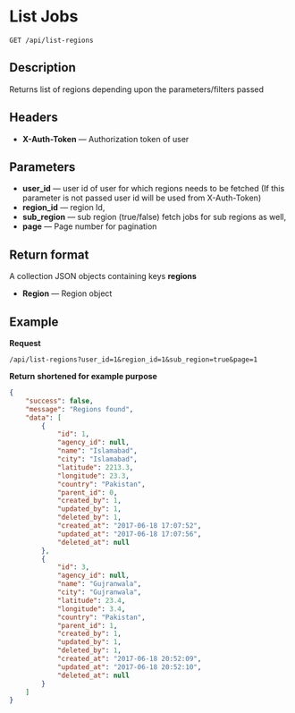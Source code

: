 # List Jobs

    GET /api/list-regions

## Description
Returns list of regions depending upon the parameters/filters passed

## Headers
- **X-Auth-Token** — Authorization token of user


## Parameters
- **user_id** — user id of user for which regions needs to be fetched (If this parameter is not passed user id will be used from X-Auth-Token)
- **region_id** — region Id,
- **sub_region** — sub region (true/false) fetch jobs for sub regions as well,
- **page** — Page number for pagination


## Return format
A collection JSON objects containing keys **regions**

- **Region** — Region object


## Example
**Request**

    /api/list-regions?user_id=1&region_id=1&sub_region=true&page=1

**Return** __shortened for example purpose__
``` json
{
    "success": false,
    "message": "Regions found",
    "data": [
        {
            "id": 1,
            "agency_id": null,
            "name": "Islamabad",
            "city": "Islamabad",
            "latitude": 2213.3,
            "longitude": 23.3,
            "country": "Pakistan",
            "parent_id": 0,
            "created_by": 1,
            "updated_by": 1,
            "deleted_by": 1,
            "created_at": "2017-06-18 17:07:52",
            "updated_at": "2017-06-18 17:07:56",
            "deleted_at": null
        },
        {
            "id": 3,
            "agency_id": null,
            "name": "Gujranwala",
            "city": "Gujranwala",
            "latitude": 23.4,
            "longitude": 3.4,
            "country": "Pakistan",
            "parent_id": 1,
            "created_by": 1,
            "updated_by": 1,
            "deleted_by": 1,
            "created_at": "2017-06-18 20:52:09",
            "updated_at": "2017-06-18 20:52:10",
            "deleted_at": null
        }
    ]
}
```
